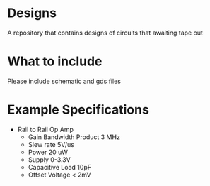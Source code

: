# Designs
A repository that contains designs of circuits that awaiting tape out

# What to include
Please include schematic and gds files


# Example Specifications
  * Rail to Rail Op Amp
    * Gain Bandwidth Product 3 MHz
    * Slew rate 5V/us
    * Power 20 uW
    * Supply 0-3.3V
    * Capacitive Load 10pF
    * Offset Voltage < 2mV
  
